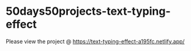 # 50days50projects-text-typing-effect

Please view the project @ https://text-typing-effect-a195fc.netlify.app/